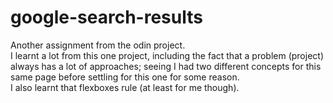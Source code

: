 # google-search-results

Another assignment from the odin project.  
I learnt a lot from this one project, including the fact that a problem (project) always has a lot of approaches; seeing I had two different concepts for this same page before settling for this one for some reason.  
I also learnt that flexboxes rule (at least for me though).  
